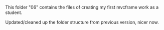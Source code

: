 This folder "06" contains the files of creating my first mvcframe work as a student. 

Updated/cleaned up the folder structure from previous version, nicer now. 




 

